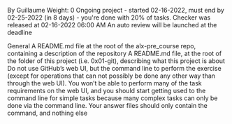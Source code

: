  By Guillaume
 Weight: 0
 Ongoing project - started 02-16-2022, must end by 02-25-2022 (in 8 days) - you're done with 20% of tasks.
 Checker was released at 02-16-2022 06:00 AM
 An auto review will be launched at the deadline

 General
A README.md file at the root of the alx-pre_course repo, containing a description of the repository
A README.md file, at the root of the folder of this project (i.e. 0x01-git), describing what this project is about
Do not use GitHub’s web UI, but the command line to perform the exercise (except for operations that can not possibly be done any other way than through the web UI). You won’t be able to perform many of the task requirements on the web UI, and you should start getting used to the command line for simple tasks because many complex tasks can only be done via the command line.
Your answer files should only contain the command, and nothing else